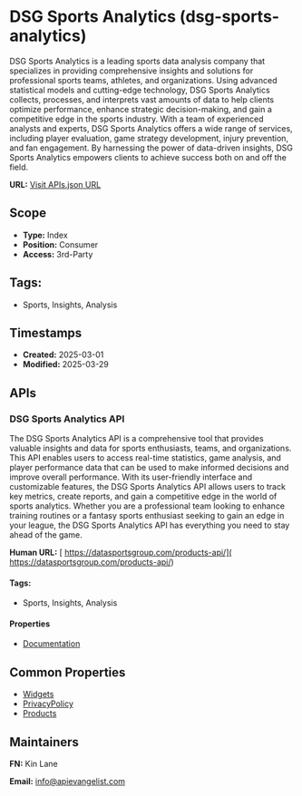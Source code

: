 # DSG Sports Analytics (dsg-sports-analytics)
DSG Sports Analytics is a leading sports data analysis company that specializes in providing comprehensive insights and solutions for professional sports teams, athletes, and organizations. Using advanced statistical models and cutting-edge technology, DSG Sports Analytics collects, processes, and interprets vast amounts of data to help clients optimize performance, enhance strategic decision-making, and gain a competitive edge in the sports industry. With a team of experienced analysts and experts, DSG Sports Analytics offers a wide range of services, including player evaluation, game strategy development, injury prevention, and fan engagement. By harnessing the power of data-driven insights, DSG Sports Analytics empowers clients to achieve success both on and off the field.

**URL:** [Visit APIs.json URL](https://raw.githubusercontent.com/api-evangelist/dsg-sports-analytics/refs/heads/main/apis.yml)

## Scope

- **Type:** Index 
- **Position:** Consumer 
- **Access:** 3rd-Party 

## Tags:

 - Sports, Insights, Analysis

## Timestamps

- **Created:** 2025-03-01 
- **Modified:** 2025-03-29 

## APIs

### DSG Sports Analytics API
The DSG Sports Analytics API is a comprehensive tool that provides valuable insights and data for sports enthusiasts, teams, and organizations. This API enables users to access real-time statistics, game analysis, and player performance data that can be used to make informed decisions and improve overall performance. With its user-friendly interface and customizable features, the DSG Sports Analytics API allows users to track key metrics, create reports, and gain a competitive edge in the world of sports analytics. Whether you are a professional team looking to enhance training routines or a fantasy sports enthusiast seeking to gain an edge in your league, the DSG Sports Analytics API has everything you need to stay ahead of the game.

**Human URL:** [ https://datasportsgroup.com/products-api/]( https://datasportsgroup.com/products-api/)


#### Tags:

 - Sports, Insights, Analysis

#### Properties

- [Documentation]( https://datasportsgroup.com/products-api/)

## Common Properties

- [Widgets](https://datasportsgroup.com/sports-data-widgets-showcase/)
- [PrivacyPolicy](https://datasportsgroup.com/privacy-policy/)
- [Products](https://datasportsgroup.com/products-api/)

## Maintainers

**FN:** Kin Lane

**Email:** info@apievangelist.com

